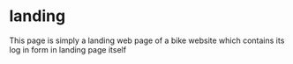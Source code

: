 # landing
This page is simply a landing web page of a bike website which contains its log in form in landing page itself
